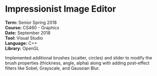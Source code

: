 # Impressionist Image Editor

**Term:** Senior Spring 2018  
**Course:** CS460 - Graphics  
**Date:** September 2018  
**Tool:** Visual Studio  
**Language:** C++  
**Library:** OpenGL

Implemented additional brushes (scatter, circles) and slider to modify the brush properties (thickness, angle, alpha) along with adding post-effect filters like Sobel, Grayscale, and Gaussian Blur.
